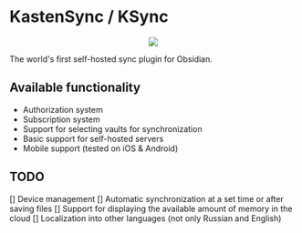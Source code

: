# KastenSync / KSync

<p align="center"><img src="https://i.imgur.com/eao3ahY.jpeg"></p>

The world's first self-hosted sync plugin for Obsidian.

## Available functionality

- Authorization system
- Subscription system
- Support for selecting vaults for synchronization
- Basic support for self-hosted servers
- Mobile support (tested on iOS & Android)

## TODO

[] Device management
[] Automatic synchronization at a set time or after saving files
[] Support for displaying the available amount of memory in the cloud
[] Localization into other languages (not only Russian and English)